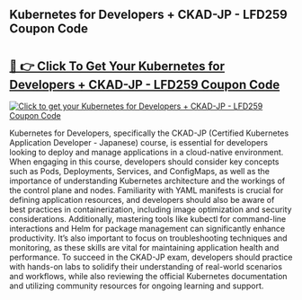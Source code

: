 ## Kubernetes for Developers + CKAD-JP - LFD259 Coupon Code

# <h2><a href="https://gitdownloader.com/linuxfoundation.php">🔗 👉 Click To Get Your Kubernetes for Developers + CKAD-JP - LFD259 Coupon Code</a></h2>

[![Click to get your Kubernetes for Developers + CKAD-JP - LFD259 Coupon Code](https://gitdownloader.com/linuxfoundation.jpg)](https://gitdownloader.com/linuxfoundation.php)

Kubernetes for Developers, specifically the CKAD-JP (Certified Kubernetes Application Developer - Japanese) course, is essential for developers looking to deploy and manage applications in a cloud-native environment. When engaging in this course, developers should consider key concepts such as Pods, Deployments, Services, and ConfigMaps, as well as the importance of understanding Kubernetes architecture and the workings of the control plane and nodes. Familiarity with YAML manifests is crucial for defining application resources, and developers should also be aware of best practices in containerization, including image optimization and security considerations. Additionally, mastering tools like kubectl for command-line interactions and Helm for package management can significantly enhance productivity. It’s also important to focus on troubleshooting techniques and monitoring, as these skills are vital for maintaining application health and performance. To succeed in the CKAD-JP exam, developers should practice with hands-on labs to solidify their understanding of real-world scenarios and workflows, while also reviewing the official Kubernetes documentation and utilizing community resources for ongoing learning and support.